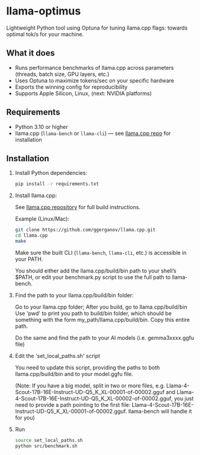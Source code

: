 # llama-optimus
Lightweight Python tool using Optuna for tuning llama.cpp flags: towards optimal tok/s for your machine.  


## What it does

* Runs performance benchmarks of llama.cpp across parameters (threads, batch size, GPU layers, etc.)
* Uses Optuna to maximize tokens/sec on your specific hardware
* Exports the winning config for reproducibility
* Supports Apple Silicon, Linux, (next: NVIDIA platforms)

  
## Requirements

- Python 3.10 or higher
- llama.cpp (`llama-bench` or `llama-cli`) — see [llama.cpp repo](https://github.com/ggerganov/llama.cpp) for installation

## Installation

1. Install Python dependencies:

    ```bash
    pip install -r requirements.txt
    ```

2. Install llama.cpp:

    See [llama.cpp repository](https://github.com/ggerganov/llama.cpp) for full build instructions.

    Example (Linux/Mac):

    ```bash
    git clone https://github.com/ggerganov/llama.cpp.git
    cd llama.cpp
    make
    ```

    Make sure the built CLI (`llama-bench`, `llama-cli`, etc.) is accessible in your PATH.

    You should either add the llama.cpp/build/bin path to your shell’s $PATH, or edit your benchmark.py script to use the full path to llama-bench.

3. Find the path to your llama.cpp/build/bin folder:

    Go to your llama.cpp folder; After you build, go to llama.cpp/build/bin 
    Use 'pwd' to print you path to build/bin folder, which should be something with the form
    my_path/llama.cpp/build/bin. Copy this entire path.

    Do the same and find the path to your AI models (i.e. gemma3xxxx.ggfu file)

4. Edit the 'set_local_paths.sh' script 

    You need to update this script, providing the paths to both llama.cpp/build/bin 
    and to your model.ggfu file. 

    (Note: If you have a big model, split in two or more files, e.g. Llama-4-Scout-17B-16E-Instruct-UD-Q5_K_XL-00001-of-00002.gguf and Llama-4-Scout-17B-16E-Instruct-UD-Q5_K_XL-00002-of-00002.gguf, 
    you just need to provide a path pointing to 
    the first file: Llama-4-Scout-17B-16E-Instruct-UD-Q5_K_XL-00001-of-00002.gguf. 
    llama-bench will handle it for you)

5. Run
    ```bash
    source set_local_paths.sh
    python src/benchmark.sh
    ``` 
 

